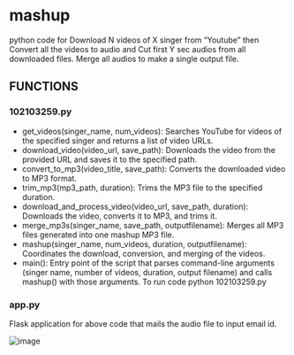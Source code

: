 # mashup

python code for Download N videos of X singer from “Youtube”  then Convert all the videos to audio and Cut first Y sec audios from all downloaded files. Merge all audios to make a single output file.

## FUNCTIONS

### 102103259.py
  - get_videos(singer_name, num_videos): Searches YouTube for videos of the specified singer and returns a list of video URLs.
  - download_video(video_url, save_path): Downloads the video from the provided URL and saves it to the specified path.
  - convert_to_mp3(video_title, save_path): Converts the downloaded video to MP3 format.
  - trim_mp3(mp3_path, duration): Trims the MP3 file to the specified duration.
  - download_and_process_video(video_url, save_path, duration): Downloads the video, converts it to MP3, and trims it.
  - merge_mp3s(singer_name, save_path, outputfilename): Merges all MP3 files generated into one mashup MP3 file.
  - mashup(singer_name, num_videos, duration, outputfilename): Coordinates the download, conversion, and merging of the videos.
  - main(): Entry point of the script that parses command-line arguments (singer name, number of videos, duration, output filename) and calls mashup() with those arguments.
To run code
python 102103259.py 

### app.py

Flask application for above code that mails the audio file to input email id. 

![image](https://github.com/kkamal2003/mashup/assets/126082752/3d32f4bd-3164-4e80-999b-646723420b17)
